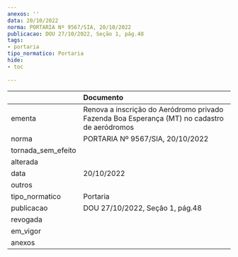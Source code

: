 ```yaml
---
anexos: ''
data: 20/10/2022
norma: PORTARIA Nº 9567/SIA, 20/10/2022
publicacao: DOU 27/10/2022, Seção 1, pág.48
tags:
- portaria
tipo_normatico: Portaria
hide: 
- toc 
 
---
```


|                    | Documento                                                                                    |
|:-------------------|:---------------------------------------------------------------------------------------------|
| ementa             | Renova a inscrição do Aeródromo privado Fazenda Boa Esperança (MT) no cadastro de aeródromos |
| norma              | PORTARIA Nº 9567/SIA, 20/10/2022                                                             |
| tornada_sem_efeito |                                                                                              |
| alterada           |                                                                                              |
| data               | 20/10/2022                                                                                   |
| outros             |                                                                                              |
| tipo_normatico     | Portaria                                                                                     |
| publicacao         | DOU 27/10/2022, Seção 1, pág.48                                                              |
| revogada           |                                                                                              |
| em_vigor           |                                                                                              |
| anexos             |                                                                                              |